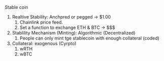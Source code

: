 Stable coin

1. Realtive Stability: Anchpred or pegged -> $1.00
    1. Chainlink price feed.
    2. Set a function to exchange ETH & BTC -> $$$
2. Stablility Mechanism (Minting): Algorithmic (Decentralized)
    1. People can only mint tge stablecoin with enough collateral (coded)
3. Collateral: exogenous (Cyrpto)
    1. wRTH
    2. wBTC
